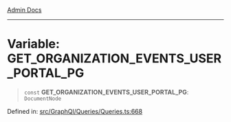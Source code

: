 [Admin Docs](/)

***

# Variable: GET\_ORGANIZATION\_EVENTS\_USER\_PORTAL\_PG

> `const` **GET\_ORGANIZATION\_EVENTS\_USER\_PORTAL\_PG**: `DocumentNode`

Defined in: [src/GraphQl/Queries/Queries.ts:668](https://github.com/PalisadoesFoundation/talawa-admin/blob/main/src/GraphQl/Queries/Queries.ts#L668)
